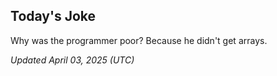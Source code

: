 ## Today's Joke
Why was the programmer poor? Because he didn't get arrays.

*Updated April 03, 2025 (UTC)*

